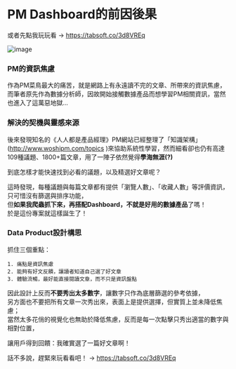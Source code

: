 # PM Dashboard的前因後果
或者先點我玩玩看 -> https://tabsoft.co/3d8VREq

![image](https://github.com/wwater-wang/PM-Dashboard/blob/master/Demo.gif)

### PM的資訊焦慮
作為PM菜鳥最大的痛苦，就是網路上有永遠讀不完的文章、所帶來的資訊焦慮，  
而筆者原先作為數據分析師，因故開始接觸數據產品而想學習PM相關資訊，當然也進入了這萬惡地獄...

### 解決的契機與靈感來源
後來發現知名的《人人都是產品經理》PM網站已經整理了「知識架構」(http://www.woshipm.com/topics )來協助系統性學習，然而細看卻也仍有高達109種議題、1800+篇文章，用了一陣子依然覺得**學海無涯(?)**

到底怎樣才能快速找到必看的議題，以及精選好文章呢？

這時發現，每種議題與每篇文章都有提供「瀏覽人數」、「收藏人數」等評價資訊，只可惜沒有篩選與排序功能，  
但**如果我爬蟲抓下來，再搭配Dashboard，不就是好用的數據產品**了嗎！  
於是這份專案就這樣誕生了！

### Data Product設計構思
抓住三個重點：  
```
1. 痛點是資訊焦慮  
2. 能夠有好文反饋，讓讀者知道自己選了好文章  
3. 體驗流暢，最好能直接閱讀文章，而不只是資訊盤點  
```
因此設計上反而**不要秀出太多數字**，讓數字只作為底層篩選的參考依據，  
另方面也不要把所有文章一次秀出來，表面上是提供選擇，但實質上並未降低焦慮；  
當然太多花俏的視覺化也無助於降低焦慮，反而是每一次點擊只秀出適當的數字與相對位置，  

讓用戶得到回饋：我確實選了一篇好文章啊！

話不多說，趕緊來玩看看吧！ -> https://tabsoft.co/3d8VREq
